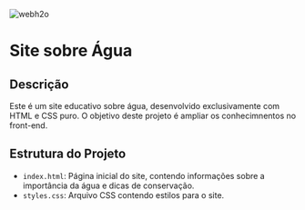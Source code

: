 ![webh2o](https://github.com/Alineferk/web-site/assets/87459294/f3d0a810-d46b-4510-92fa-e67e0c425456)
#  Site sobre Água

## Descrição
Este é um site educativo sobre água, desenvolvido exclusivamente com HTML e CSS puro. O objetivo deste projeto é ampliar os conhecimnentos no front-end.

## Estrutura do Projeto
- `index.html`: Página inicial do site, contendo informações sobre a importância da água e dicas de conservação.
- `styles.css`: Arquivo CSS contendo estilos para o site.


